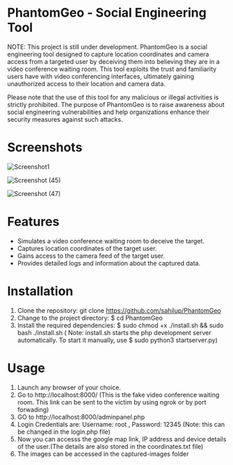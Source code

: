 # PhantomGeo - Social Engineering Tool
NOTE: This project is still under development. 
PhantomGeo is a social engineering tool designed to capture location coordinates and camera access from a targeted user by deceiving them into believing they are in a video conference waiting room. This tool exploits the trust and familiarity users have with video conferencing interfaces, ultimately gaining unauthorized access to their location and camera data.

Please note that the use of this tool for any malicious or illegal activities is strictly prohibited. The purpose of PhantomGeo is to raise awareness about social engineering vulnerabilities and help organizations enhance their security measures against such attacks.
# Screenshots
![Screenshot1](https://github.com/sahilup/PhantomGeo/assets/133857367/d8b9f7ef-0d48-445b-813b-c91b4be41439)

![Screenshot (45)](https://github.com/sahilup/PhantomGeo/assets/133857367/d0ec3d4e-9ae1-44d6-b8e8-83ab3d9626c3)

![Screenshot (47)](https://github.com/sahilup/PhantomGeo/assets/133857367/ed2d30bd-0ea8-40b7-9612-660e96141ed7)
# Features
- Simulates a video conference waiting room to deceive the target.
- Captures location coordinates of the target user.
- Gains access to the camera feed of the target user.
- Provides detailed logs and information about the captured data.
# Installation
1. Clone the repository:
  git clone https://github.com/sahilup/PhantomGeo
2. Change to the project directory:
   $ cd PhantomGeo
3. Install the required dependencies: 
    $ sudo chmod +x ./install.sh && sudo bash ./install.sh
    ( Note: install.sh starts the php development server automatically. To start it manually, use $ sudo python3 startserver.py)
# Usage
1. Launch any browser of your choice.
2. Go to http://localhost:8000/ (This is the fake video conference waiting room. This link can be sent to the victim by using ngrok or by port forwading)
3. GO to http://localhost:8000/adminpanel.php
4. Login Credentials are: Username: root , Password: 12345 (Note: this can be changed in the login.php file)
5. Now you can accesss the google map link, IP address and device details of the user.(The details are also stored in the coordinates.txt file)
6. The images can be accessed in the captured-images folder
